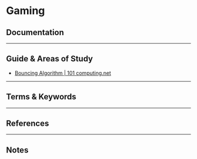 Gaming
========


Documentation
-------------



-----------------------------------------------------------------------------------------------------

Guide & Areas of Study
-----------------------

* [Bouncing Algorithm | 101 computing.net](https://www.101computing.net/bouncing-algorithm/)


-----------------------------------------------------------------------------------------------------

Terms & Keywords
----------------



-----------------------------------------------------------------------------------------------------

References
----------



-----------------------------------------------------------------------------------------------------

Notes
-----